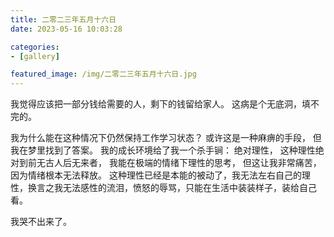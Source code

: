 ```yaml
---
title: 二零二三年五月十六日
date: 2023-05-16 10:03:28

categories:
- [gallery]

featured_image: /img/二零二三年五月十六日.jpg
---
```


我觉得应该把一部分钱给需要的人，剩下的钱留给家人。 这病是个无底洞，填不完的。


我为什么能在这种情况下仍然保持工作学习状态？ 或许这是一种麻痹的手段， 但我在梦里找到了答案。
我的成长环境给了我一个杀手锏： 绝对理性， 这种理性绝对到前无古人后无来者， 我能在极端的情绪下理性的思考， 但这让我非常痛苦， 因为情绪根本无法释放。
这种理性已经是本能的被动了，我无法左右自己的理性，换言之我无法感性的流泪，愤怒的辱骂，只能在生活中装装样子，装给自己看。


我哭不出来了。